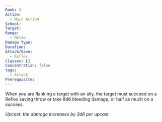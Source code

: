 ```yaml
---
Rank: 3
Action:
  - Main Action
School: 
Target: 
Range:
  - Melee
Damage Type: 
Duration: 
Attack/Save:
  - Reflex
Classes: []
Concentration: false
tags:
  - Attack
Prerequisite:
---
```

When you are flanking a target with an ally, the target must succeed on a Reflex saving throw or take 8d6 bleeding damage, or half as much on a success.

*Upcast: the damage increases by 3d6 per upcast*